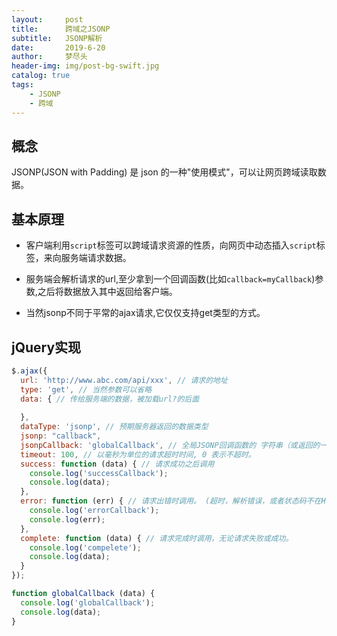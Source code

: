 ```yaml
---
layout:     post
title:      跨域之JSONP
subtitle:   JSONP解析
date:       2019-6-20
author:     梦尽头
header-img: img/post-bg-swift.jpg
catalog: true
tags:
    - JSONP
    - 跨域
---
```


## 概念

JSONP(JSON with Padding) 是 json 的一种"使用模式"，可以让网页跨域读取数据。


## 基本原理

- 客户端利用`script`标签可以跨域请求资源的性质，向网页中动态插入`script`标签，来向服务端请求数据。

- 服务端会解析请求的url,至少拿到一个回调函数(比如`callback=myCallback`)参数,之后将数据放入其中返回给客户端。

- 当然jsonp不同于平常的ajax请求,它仅仅支持get类型的方式。

## jQuery实现

```javascript
$.ajax({
  url: 'http://www.abc.com/api/xxx', // 请求的地址
  type: 'get', // 当然参数可以省略
  data: { // 传给服务端的数据，被加载url?的后面
    
  },
  dataType: 'jsonp', // 预期服务器返回的数据类型
  jsonp: "callback",
  jsonpCallback: 'globalCallback', // 全局JSONP回调函数的 字符串（或返回的一个函数）名
  timeout: 100, // 以毫秒为单位的请求超时时间, 0 表示不超时。
  success: function (data) { // 请求成功之后调用
    console.log('successCallback');
    console.log(data);
  },
  error: function (err) { // 请求出错时调用。 (超时，解析错误，或者状态码不在HTTP 2xx)
    console.log('errorCallback');
    console.log(err);
  },
  complete: function (data) { // 请求完成时调用，无论请求失败或成功。
    console.log('compelete');
    console.log(data);
  }
});

function globalCallback (data) {
  console.log('globalCallback');
  console.log(data);
}
```
